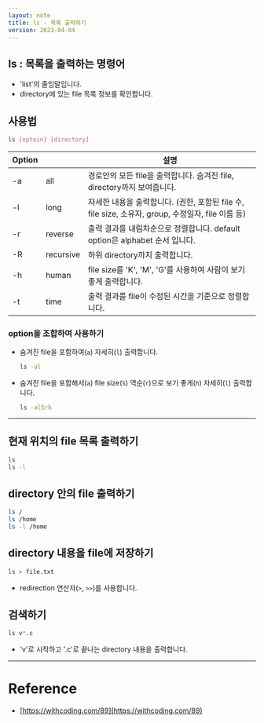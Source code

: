 ```yaml
---
layout: note
title: ls - 목록 출력하기
version: 2023-04-04
---
```





## ls : 목록을 출력하는 명령어

- 'list'의 줄임말입니다.
- directory에 있는 file 목록 정보를 확인합니다.




## 사용법

```sh
ls [optoin] [directory]
```

| Option |  | 설명 |
| - | - | - |
| -a | all | 경로안의 모든 file을 출력합니다. 숨겨진 file, directory까지 보여줍니다. |
| -l | long | 자세한 내용을 출력합니다. (권한, 포함된 file 수, file size, 소유자, group, 수정일자, file 이름 등) |
| -r | reverse | 출력 결과를 내림차순으로 정렬합니다. default option은 alphabet 순서 입니다. |
| -R | recursive | 하위 directory까지 출력합니다. |
| -h | human | file size를 'K', 'M', 'G'를 사용하여 사람이 보기 좋게 출력합니다. |
| -t | time | 출력 결과를 file이 수정된 시간을 기준으로 정렬합니다. |


### option을 조합하여 사용하기

- 숨겨진 file을 포함하여(`a`) 자세히(`l`) 출력합니다.
    ```sh
    ls -al
    ```

- 숨겨진 file을 포함해서(`a`) file size(`S`) 역순(`r`)으로 보기 좋게(`h`) 자세히(`l`) 출력합니다.
    ```sh
    ls -alSrh
    ```



---




## 현재 위치의 file 목록 출력하기

```sh
ls
ls -l
```


## directory 안의 file 출력하기

```sh
ls /
ls /home
ls -l /home
```


## directory 내용을 file에 저장하기

```sh
ls > file.txt
```
- redirection 연산자(`>`, `>>`)를 사용합니다.


## 검색하기

```sh
ls v*.c
```
- 'v'로 시작하고 '.c'로 끝나는 directory 내용을 출력합니다.




---




# Reference

- [https://withcoding.com/89](https://withcoding.com/89)